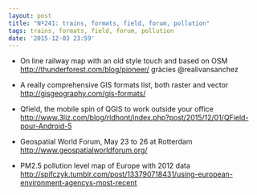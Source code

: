 ```yaml
---
layout: post
title: "Nº241: trains, formats, field, forum, pollution"
tags: trains, formats, field, forum, pollution
date: '2015-12-03 23:59'
---
```


* On line railway map with an old style touch and based on OSM
  http://thunderforest.com/blog/pioneer/ gràcies @realivansanchez

* A really comprehensive GIS formats list, both raster and vector
  http://gisgeography.com/gis-formats/

* Qfield, the mobile spin of QGIS to work outside your office
  http://www.3liz.com/blog/rldhont/index.php?post/2015/12/01/QField-pour-Android-5

* Geospatial World Forum, May 23 to 26 at Rotterdam
  http://www.geospatialworldforum.org/

* PM2.5 pollution level map of Europe with 2012 data
  http://spifczyk.tumblr.com/post/133790718431/using-european-environment-agencys-most-recent
